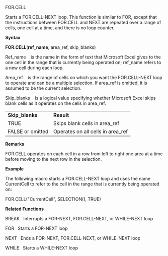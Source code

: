 FOR.CELL

Starts a FOR.CELL-NEXT loop. This function is similar to FOR, except
that the instructions between FOR.CELL and NEXT are repeated over a
range of cells, one cell at a time, and there is no loop counter.

**Syntax**

**FOR.CELL**(**ref\_name**, area\_ref, skip\_blanks)

Ref\_name    is the name in the form of text that Microsoft Excel gives
to the one cell in the range that is currently being operated on;
ref\_name refers to a new cell during each loop.

Area\_ref    is the range of cells on which you want the FOR.CELL-NEXT
loop to operate and can be a multiple selection. If area\_ref is
omitted, it is assumed to be the current selection.

Skip\_blanks    is a logical value specifying whether Microsoft Excel
skips blank cells as it operates on the cells in area\_ref.

|                  |                                    |
| ---------------- | ---------------------------------- |
| **Skip\_blanks** | **Result**                         |
| TRUE             | Skips blank cells in area\_ref     |
| FALSE or omitted | Operates on all cells in area\_ref |

**Remarks**

FOR.CELL operates on each cell in a row from left to right one area at a
time before moving to the next row in the selection.

**Example**

The following macro starts a FOR.CELL-NEXT loop and uses the name
CurrentCell to refer to the cell in the range that is currently being
operated on:

FOR.CELL("CurrentCell", SELECTION(), TRUE)

**Related Functions**

BREAK   Interrupts a FOR-NEXT, FOR.CELL-NEXT, or WHILE-NEXT loop

FOR   Starts a FOR-NEXT loop

NEXT   Ends a FOR-NEXT, FOR.CELL-NEXT, or WHILE-NEXT loop

WHILE   Starts a WHILE-NEXT loop


